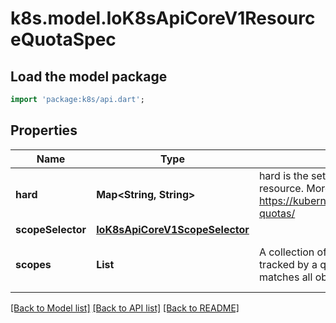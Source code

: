 # k8s.model.IoK8sApiCoreV1ResourceQuotaSpec

## Load the model package
```dart
import 'package:k8s/api.dart';
```

## Properties
Name | Type | Description | Notes
------------ | ------------- | ------------- | -------------
**hard** | **Map<String, String>** | hard is the set of desired hard limits for each named resource. More info: https://kubernetes.io/docs/concepts/policy/resource-quotas/ | [optional] [default to const {}]
**scopeSelector** | [**IoK8sApiCoreV1ScopeSelector**](IoK8sApiCoreV1ScopeSelector.md) |  | [optional] 
**scopes** | **List<String>** | A collection of filters that must match each object tracked by a quota. If not specified, the quota matches all objects. | [optional] [default to const []]

[[Back to Model list]](../README.md#documentation-for-models) [[Back to API list]](../README.md#documentation-for-api-endpoints) [[Back to README]](../README.md)


